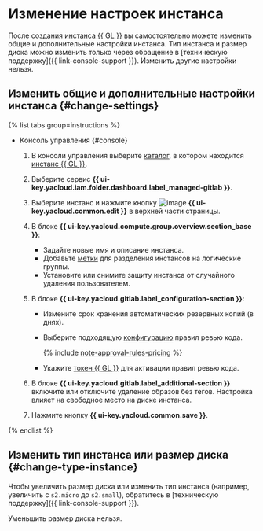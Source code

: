 # Изменение настроек инстанса

После создания [инстанса {{ GL }}](../../concepts/index.md#instance) вы самостоятельно можете изменить общие и дополнительные настройки инстанса. Тип инстанса и размер диска можно изменить только через обращение в [техническую поддержку]({{ link-console-support }}). Изменить другие настройки нельзя.

## Изменить общие и дополнительные настройки инстанса {#change-settings}

{% list tabs group=instructions %}

- Консоль управления {#console}

  1. В консоли управления выберите [каталог](../../../resource-manager/concepts/resources-hierarchy.md#folder), в котором находится [инстанс {{ GL }}](../../concepts/index.md#instance).
  1. Выберите сервис **{{ ui-key.yacloud.iam.folder.dashboard.label_managed-gitlab }}**.
  1. Выберите инстанс и нажмите кнопку ![image](../../../_assets/console-icons/pencil.svg) **{{ ui-key.yacloud.common.edit }}** в верхней части страницы.
  1. В блоке **{{ ui-key.yacloud.compute.group.overview.section_base }}**:

      * Задайте новые имя и описание инстанса.
      * Добавьте [метки](../../../resource-manager/concepts/labels.md) для разделения инстансов на логические группы.
      * Установите или снимите защиту инстанса от случайного удаления пользователем.

  1. В блоке **{{ ui-key.yacloud.gitlab.label_configuration-section }}**:

      * Измените срок хранения автоматических резервных копий (в днях).
      * Выберите подходящую [конфигурацию](../../concepts/approval-rules.md#packages) правил ревью кода.

          {% include [note-approval-rules-pricing](../../../_includes/managed-gitlab/note-approval-rules-pricing.md) %}

      * Укажите [токен {{ GL }}](../approval-rules.md#gitlab-token) для активации правил ревью кода.

  1. В блоке **{{ ui-key.yacloud.gitlab.label_additional-section }}** включите или отключите удаление образов без тегов. Настройка влияет на свободное место на диске инстанса.
  1. Нажмите кнопку **{{ ui-key.yacloud.common.save }}**.

{% endlist %}

## Изменить тип инстанса или размер диска {#change-type-instance}

Чтобы увеличить размер диска или изменить тип инстанса (например, увеличить с `s2.micro` до `s2.small`), обратитесь в [техническую поддержку]({{ link-console-support }}).

Уменьшить размер диска нельзя.
